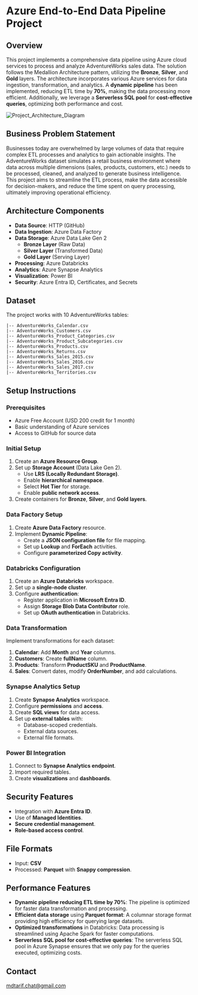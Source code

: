 # **Azure End-to-End Data Pipeline Project**

## **Overview**
This project implements a comprehensive data pipeline using Azure cloud services to process and analyze AdventureWorks sales data. The solution follows the Medallion Architecture pattern, utilizing the **Bronze**, **Silver**, and **Gold** layers. The architecture incorporates various Azure services for data ingestion, transformation, and analytics. A **dynamic pipeline** has been implemented, reducing ETL time by **70%**, making the data processing more efficient. Additionally, we leverage a **Serverless SQL pool** for **cost-effective queries**, optimizing both performance and cost.

![Project_Architecture_Diagram](https://github.com/user-attachments/assets/df11be48-8035-4c8e-8279-77b91c7339ad)

## **Business Problem Statement**
Businesses today are overwhelmed by large volumes of data that require complex ETL processes and analytics to gain actionable insights. The AdventureWorks dataset simulates a retail business environment where data across multiple dimensions (sales, products, customers, etc.) needs to be processed, cleaned, and analyzed to generate business intelligence. This project aims to streamline the ETL process, make the data accessible for decision-makers, and reduce the time spent on query processing, ultimately improving operational efficiency.

## **Architecture Components**
- **Data Source**: HTTP (GitHub)
- **Data Ingestion**: Azure Data Factory
- **Data Storage**: Azure Data Lake Gen 2
  - **Bronze Layer** (Raw Data)
  - **Silver Layer** (Transformed Data)
  - **Gold Layer** (Serving Layer)
- **Processing**: Azure Databricks
- **Analytics**: Azure Synapse Analytics
- **Visualization**: Power BI
- **Security**: Azure Entra ID, Certificates, and Secrets

## **Dataset**
The project works with 10 AdventureWorks tables:
```
|-- AdventureWorks_Calendar.csv
|-- AdventureWorks_Customers.csv
|-- AdventureWorks_Product_Categories.csv
|-- AdventureWorks_Product_Subcategories.csv
|-- AdventureWorks_Products.csv
|-- AdventureWorks_Returns.csv
|-- AdventureWorks_Sales_2015.csv
|-- AdventureWorks_Sales_2016.csv
|-- AdventureWorks_Sales_2017.csv
|-- AdventureWorks_Territories.csv
```

## **Setup Instructions**

### **Prerequisites**
- Azure Free Account (USD 200 credit for 1 month)
- Basic understanding of Azure services
- Access to GitHub for source data

### **Initial Setup**
1. Create an **Azure Resource Group**.
2. Set up **Storage Account** (Data Lake Gen 2).
   - Use **LRS (Locally Redundant Storage)**.
   - Enable **hierarchical namespace**.
   - Select **Hot Tier** for storage.
   - Enable **public network access**.
3. Create containers for **Bronze**, **Silver**, and **Gold layers**.

### **Data Factory Setup**
1. Create **Azure Data Factory** resource.
2. Implement **Dynamic Pipeline**:
   - Create a **JSON configuration file** for file mapping.
   - Set up **Lookup** and **ForEach** activities.
   - Configure **parameterized Copy activity**.

### **Databricks Configuration**
1. Create an **Azure Databricks** workspace.
2. Set up a **single-node cluster**.
3. Configure **authentication**:
   - Register application in **Microsoft Entra ID**.
   - Assign **Storage Blob Data Contributor** role.
   - Set up **OAuth authentication** in Databricks.

### **Data Transformation**
Implement transformations for each dataset:
1. **Calendar**: Add **Month** and **Year** columns.
2. **Customers**: Create **fullName** column.
3. **Products**: Transform **ProductSKU** and **ProductName**.
4. **Sales**: Convert dates, modify **OrderNumber**, and add calculations.

### **Synapse Analytics Setup**
1. Create **Synapse Analytics** workspace.
2. Configure **permissions** and **access**.
3. Create **SQL views** for data access.
4. Set up **external tables** with:
   - Database-scoped credentials.
   - External data sources.
   - External file formats.

### **Power BI Integration**
1. Connect to **Synapse Analytics endpoint**.
2. Import required tables.
3. Create **visualizations** and **dashboards**.

## **Security Features**
- Integration with **Azure Entra ID**.
- Use of **Managed Identities**.
- **Secure credential management**.
- **Role-based access control**.

## **File Formats**
- Input: **CSV**
- Processed: **Parquet** with **Snappy compression**.

## **Performance Features**
- **Dynamic pipeline reducing ETL time by 70%**: The pipeline is optimized for faster data transformation and processing.
- **Efficient data storage** using **Parquet format**: A columnar storage format providing high efficiency for querying large datasets.
- **Optimized transformations** in Databricks: Data processing is streamlined using Apache Spark for faster computations.
- **Serverless SQL pool for cost-effective queries**: The serverless SQL pool in Azure Synapse ensures that we only pay for the queries executed, optimizing costs.

## **Contact**
mdtarif.chat@gmail.com
